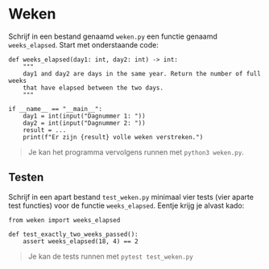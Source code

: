 # Weken

Schrijf in een bestand genaamd `weken.py` een functie genaamd `weeks_elapsed`. Start met onderstaande code:

    def weeks_elapsed(day1: int, day2: int) -> int:
        """
        day1 and day2 are days in the same year. Return the number of full weeks
        that have elapsed between the two days.
        """

    if __name__ == "__main__":
        day1 = int(input("Dagnummer 1: "))
        day2 = int(input("Dagnummer 2: "))
        result = ...
        print(f"Er zijn {result} volle weken verstreken.")

> Je kan het programma vervolgens runnen met `python3 weken.py`.

## Testen

Schrijf in een apart bestand `test_weken.py` minimaal vier tests (vier aparte test functies) voor de functie `weeks_elapsed`. Eentje krijg je alvast kado:

    from weken import weeks_elapsed

    def test_exactly_two_weeks_passed():
        assert weeks_elapsed(18, 4) == 2

> Je kan de tests runnen met `pytest test_weken.py`